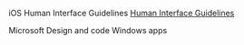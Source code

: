 iOS Human Interface Guidelines
[Human Interface Guidelines](https://developer.apple.com/design/human-interface-guidelines/)

Microsoft Design and code Windows apps
[](https://docs.microsoft.com/en-us/windows/uwp/design/)
